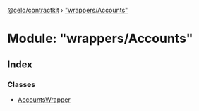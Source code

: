 [@celo/contractkit](../README.md) › ["wrappers/Accounts"](_wrappers_accounts_.md)

# Module: "wrappers/Accounts"

## Index

### Classes

* [AccountsWrapper](../classes/_wrappers_accounts_.accountswrapper.md)
